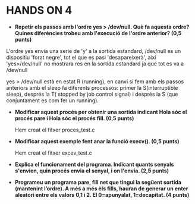 # HANDS ON 4

- **Repetir els passos amb l'ordre yes > /dev/null. Què fa aquesta ordre? Quines diferències trobeu amb l'execució de l'ordre anterior? (0,5 punts)**

L'ordre yes envia una serie de 'y' a la sortida estandard, /dev/null es un dispositiu 'forat negre', tot el que es pasi 'desapareixerà', així 'yes>/dev/null' no mostrara res en la sortida estandard ja que tot es va a /dev/null

yes > /dev/null està en estat R (running), en canvi si fem amb els passos anteriors amb el sleep fa diferents processos: primer la S(interruptible sleep), després la T( stopped by job control signal) i després la S (que conjuntament es com fer un running).

- **Modificar aquest procés per obtenir una sortida indicant Hola sóc el procés pare i Hola sóc el procés fill. (0,5 punts)**

    Hem creat el fitxer proces_test.c

- **Modificar aquest exemple fent anar la funció execv(). (0,5 punts)**

    Hem creat el fitxer excev_test.c

- **Explica el funcionament del programa. Indicant quants senyals s'envien, quin procés envia el senyal, i on l'envia. (2,5 punts)**



- **Programeu un programa pare, fill net que tingui la següent sortida (mantenint l’ordre). A més a més els fills, hauran de generar un enter aleatori entre els valors 0,1 i 2. El 0=apunyalat, 1=decapitat.  (4 punts)**



